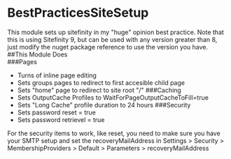 # BestPracticesSiteSetup
This module sets up sitefinity in my "huge" opinion best practice. Note that this is using Sitefinity 9, but can be used with any version greater than 8, just modify the nuget package reference to use the version you have.
##This Module Does  
###Pages
* Turns of inline page editing<br/>
* Sets groups pages to redirect to first accesible child page<br/>
* Sets "home" page to redirect to site root "/" 
###Caching
* Sets OutputCache Profiles to WaitForPageOutputCacheToFill=true<br/>
* Sets "Long Cache" profile duration to 24 hours 
###Security
* Sets password reset = true<br/>
* Sets password retrievel = true<br/>

For the security items to work, like reset, you need to make sure you have your SMTP setup and set the recoveryMailAddress in Settings > Security > MembershipProviders > Default > Parameters > recoveryMailAddress
